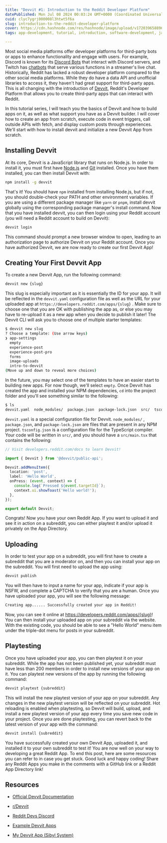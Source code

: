 ```yaml
---
title: "Devvit #1: Introduction to the Reddit Developer Platform"
datePublished: Mon Jul 08 2024 00:03:24 GMT+0000 (Coordinated Universal Time)
cuid: clyc7ygrj000008l3htwt5f6a
slug: introduction-to-the-reddit-developer-platform
cover: https://cdn.hashnode.com/res/hashnode/image/upload/v1720396588965/324affc9-e487-44b4-a5e6-835fb5822bec.png
tags: app-development, tutorial, introduction, software-development, javascript, nodejs, coding, typescript, social-media, chatbots, reddit

---
```


Most social media platforms offer developer platforms for third-party bots or apps to enhance functionality and engage with users. For example, Discord is known for its [Discord Bots](https://discord.com/developers/docs) that interact with Discord servers, and Twitch has [chatbots](https://dev.twitch.tv/docs/irc/) that serve various functions in a streamer's live chat. Historically, Reddit has lacked a robust developer platform compared to the other social media platforms. While they do have a data API and unofficial libraries to access it, they haven't had great support for third-party apps. This is all changing with the introduction of [Devvit](https://developers.reddit.com/), Reddit's Developer Platform that allows you to create third-party apps that can interact with Reddit.

In this tutorial series, I will teach you the basics of Devvit and how to build apps on it, as well as what support you have as a Devvit builder. I will cover how to create an app from scratch, execute code in event triggers, call outside APIs with fetch, and display custom posts through experiences. We'll start with how to install devvit and initialize a new Devvit App from scratch.

## Installing Devvit

At its core, Devvit is a JavaScript library that runs on Node.js. In order to install it, you must first have [Node.js](https://nodejs.org) and [Git](https://git-scm.com/) installed. Once you have them installed, you can then install Devvit with:

```bash
npm install -g devvit
```

That's it! You should have `npm` installed from installing Node.js, but if not, you should double-check your PATH and other environment variables. If you are using a different package manager like `yarn` or `pnpm`, install devvit globally using the corresponding package manager's install command. Now that you have installed devvit, you can then login using your Reddit account (you will need a Reddit account to build on Devvit):

```bash
devvit login
```

This command should prompt a new browser window to open, leading to an authorization page to authorize Devvit on your Reddit account. Once you have authorized Devvit, we are now ready to create our first Devvit App!

## Creating Your First Devvit App

To create a new Devvit App, run the following command:

```bash
devvit new {slug}
```

This slug is especially important as it is essentially the ID for your app. It will be reflected in the `devvit.yaml` configuration file as well as the URL for your uploaded app at `https://developers.reddit.com/apps/{slug}` . Make sure to choose one that you are OK with publishing the app as, or else you may have to re-upload it as a new app when you decide to publish it later! The Devvit CLI will ask you to choose one of multiple starter templates:

```bash
$ devvit new slug
? Choose a template: (Use arrow keys)
❯ app-settings
  empty
  experience-post
  experience-post-pro
  forms
  image-uploads
  intro-to-devvit
(Move up and down to reveal more choices)
```

In the future, you may select one of the templates to have an easier start to building new apps. For now though, we'll select `empty`. Once Devvit has created the app and installed your NPM dependencies, `cd` into the project folder and you'll see something similar to the following:

```bash
$ ls
devvit.yaml  node_modules/  package.json  package-lock.json  src/  tsconfig.json
```

`devvit.yaml` is a special configuration file for Devvit. `node_modules/` , `package.json`, and `package-lock.json` are files that are present in any NPM project. `tsconfig.json` is a configuration file for the TypeScript compiler. Your code will be written in `src/`, and you should have a `src/main.tsx` that contains the following:

```typescript
// Visit developers.reddit.com/docs to learn Devvit!

import { Devvit } from '@devvit/public-api';

Devvit.addMenuItem({
  location: 'post',
  label: 'Hello World',
  onPress: (event, context) => {
    console.log(`Pressed ${event.targetId}`);
    context.ui.showToast('Hello world!');
  },
});

export default Devvit;
```

Congrats! Now you have your own Reddit App. If you want to upload it and see it in action on a subreddit, you can either playtest it and/or upload it privately on the App Directory.

## Uploading

In order to test your app on a subreddit, you will first have to create a subreddit that you are a moderator on, and then you can install your app on the subreddit. You will first need to upload the app using:

```bash
devvit publish
```

You will then have to input a name for your app, indicate if your app is NSFW, and complete a CAPTCHA to verify that you are a human. Once you have uploaded your app, you will see the following message:

```bash
Creating app...... Successfully created your app in Reddit!
```

Now, you can see it online at https://developers.reddit.com/apps/{slug}! You can then install your uploaded app on your subreddit via the website. With the existing code, you should be able to see a "Hello World" menu item under the triple-dot menu for posts in your subreddit.

## Playtesting

Once you have uploaded your app, you can then playtest it on your subreddit. While the app has not been published yet, your subreddit must have less than 200 members in order to install new versions of your app on it. You can playtest new versions of the app by running the following command:

```bash
devvit playtest {subreddit}
```

This will install the new playtest version of your app on your subreddit. Any changes in the new playtest version will be reflected on your subreddit. Hot reloading is enabled when playtesting, so Devvit will build, upload, and install a new playtest version of your app every time you save new code in your project. Once you are done playtesting, you can revert back to the latest version of your app with the command:

```bash
devvit install {subreddit}
```

You have successfully created your own Devvit App, uploaded it, and installed it to your own subreddit to test it! You are now well on your way to developing a great Reddit App. To end this post, here are some resources you can refer to in case you get stuck. Good luck and happy coding! Share any Reddit Apps you make in the comments with a GitHub link or a Reddit App Directory link!

## Resources

* [Official Devvit Documentation](https://developers.reddit.com/docs/)
    
* [r/Devvit](https://www.reddit.com/r/Devvit/)
    
* [Reddit Devs Discord](https://discord.com/channels/1050224141732687912/1050227353311248404)
    
* [Example Devvit Apps](https://github.com/reddit/devvit/tree/main/packages/apps)
    
* [My Devvit App (Sibyl System)](https://github.com/dragonejt/sibyl-reddit)